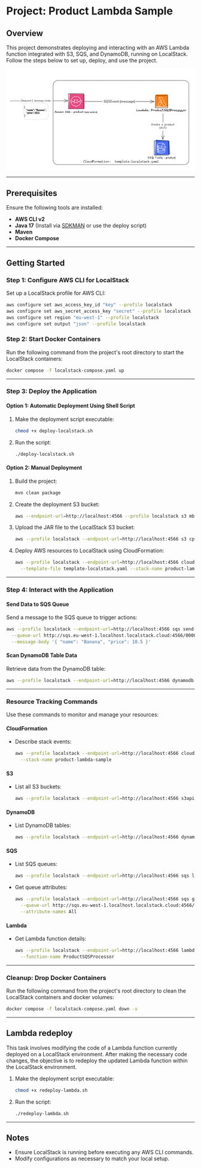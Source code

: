 # Project: Product Lambda Sample

## Overview
This project demonstrates deploying and interacting with an AWS Lambda function integrated with S3, SQS, and DynamoDB, running on LocalStack. Follow the steps below to set up, deploy, and use the project.

![!usecase-diagram](usecase-diagram.png)

---

## Prerequisites
Ensure the following tools are installed:

- **AWS CLI v2**
- **Java 17** (Install via [SDKMAN](https://sdkman.io/) or use the deploy script)
- **Maven**
- **Docker Compose**

---

## Getting Started

### Step 1: Configure AWS CLI for LocalStack
Set up a LocalStack profile for AWS CLI:

```bash
aws configure set aws_access_key_id "key" --profile localstack
aws configure set aws_secret_access_key "secret" --profile localstack
aws configure set region "eu-west-1" --profile localstack
aws configure set output "json" --profile localstack
```

### Step 2: Start Docker Containers
Run the following command from the project's root directory to start the LocalStack containers:

```bash
docker compose -f localstack-compose.yaml up
```

---

### Step 3: Deploy the Application

#### Option 1: Automatic Deployment Using Shell Script
1. Make the deployment script executable:

   ```bash
   chmod +x deploy-localstack.sh
   ```

2. Run the script:

   ```bash
   ./deploy-localstack.sh
   ```

#### Option 2: Manual Deployment
1. Build the project:

   ```bash
   mvn clean package
   ```

2. Create the deployment S3 bucket:

   ```bash
   aws --endpoint-url=http://localhost:4566 --profile localstack s3 mb s3://artifact-storage-bucket
   ```

3. Upload the JAR file to the LocalStack S3 bucket:

   ```bash
   aws --profile localstack --endpoint-url=http://localhost:4566 s3 cp target/product-lambda-0.0.1-SNAPSHOT.jar s3://artifact-storage-bucket/product-lambda-0.0.1-SNAPSHOT.jar
   ```

4. Deploy AWS resources to LocalStack using CloudFormation:

   ```bash
   aws --profile localstack --endpoint-url=http://localhost:4566 cloudformation deploy \
     --template-file template-localstack.yaml --stack-name product-lambda-sample
   ```

---

### Step 4: Interact with the Application

#### Send Data to SQS Queue
Send a message to the SQS queue to trigger actions:

```bash
aws --profile localstack --endpoint-url=http://localhost:4566 sqs send-message \
  --queue-url http://sqs.eu-west-1.localhost.localstack.cloud:4566/000000000000/product-sqs-queue \
  --message-body '{ "name": "Banana", "price": 10.5 }'
```

#### Scan DynamoDB Table Data
Retrieve data from the DynamoDB table:

```bash
aws --profile localstack --endpoint-url=http://localhost:4566 dynamodb scan --table-name product
```

---

### Resource Tracking Commands
Use these commands to monitor and manage your resources:

#### CloudFormation
- Describe stack events:

  ```bash
  aws --profile localstack --endpoint-url=http://localhost:4566 cloudformation describe-stack-events \
    --stack-name product-lambda-sample
  ```

#### S3
- List all S3 buckets:

  ```bash
  aws --profile localstack --endpoint-url=http://localhost:4566 s3api list-buckets
  ```

#### DynamoDB
- List DynamoDB tables:

  ```bash
  aws --profile localstack --endpoint-url=http://localhost:4566 dynamodb list-tables
  ```

#### SQS
- List SQS queues:

  ```bash
  aws --profile localstack --endpoint-url=http://localhost:4566 sqs list-queues
  ```

- Get queue attributes:

  ```bash
  aws --profile localstack --endpoint-url=http://localhost:4566 sqs get-queue-attributes \
    --queue-url http://sqs.eu-west-1.localhost.localstack.cloud:4566/000000000000/product-sqs-queue \
    --attribute-names All
  ```

#### Lambda
- Get Lambda function details:

  ```bash
  aws --profile localstack --endpoint-url=http://localhost:4566 lambda get-function \
    --function-name ProductSQSProcessor
  ```

---

### Cleanup: Drop Docker Containers
Run the following command from the project's root directory to clean the LocalStack containers and docker volumes:

```bash
docker compose -f localstack-compose.yaml down -v
```

---

## Lambda redeploy

This task involves modifying the code of a Lambda function currently deployed on a LocalStack environment. After making the necessary code changes, the objective is to redeploy the updated Lambda function within the LocalStack environment.

1. Make the deployment script executable:

   ```bash
   chmod +x redeploy-lambda.sh
   ```

2. Run the script:

   ```bash
   ./redeploy-lambda.sh
   ```

---

## Notes
- Ensure LocalStack is running before executing any AWS CLI commands.
- Modify configurations as necessary to match your local setup.
